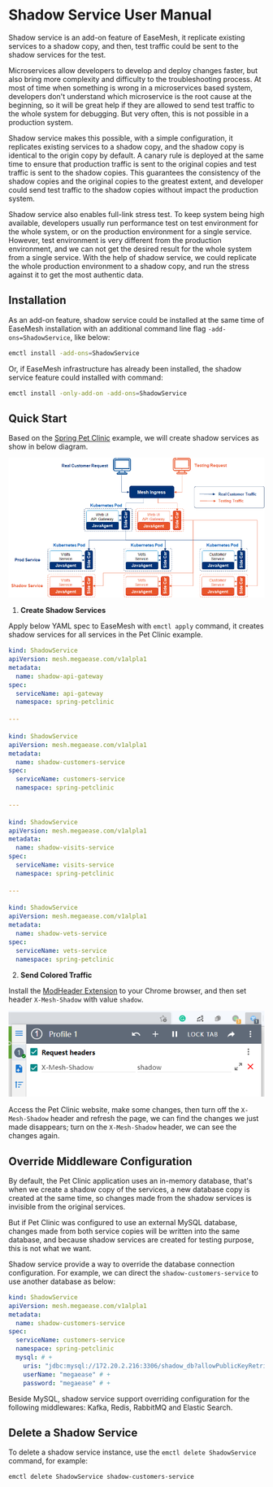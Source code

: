 # Shadow Service User Manual

Shadow service is an add-on feature of EaseMesh, it replicate existing services to a shadow copy, and then, test traffic could be sent to the shadow services for the test.

Microservices allow developers to develop and deploy changes faster, but also bring more complexity and difficulty to the troubleshooting process. At most of time when something is wrong in a microservices based system, developers don't understand which microservice is the root cause at the beginning, so it will be great help if they are allowed to send test traffic to the whole system for debugging. But very often, this is not possible in a production system.

Shadow service makes this possible, with a simple configuration, it replicates existing services to a shadow copy, and the shadow copy is identical to the origin copy by default. A canary rule is deployed at the same time to ensure that production traffic is sent to the original copies and test traffic is sent to the shadow copies. This guarantees the consistency of the shadow copies and the original copies to the greatest extent, and developer could send test traffic to the shadow copies without impact the production system.

Shadow service also enables full-link stress test. To keep system being high available, developers usually run performance test on test environment for the whole system, or on the production environment for a single service. However, test environment is very different from the production environment, and we can not get the desired result for the whole system from a single service. With the help of shadow service, we could replicate the whole production environment to a shadow copy, and run the stress against it to get the most authentic data.

## Installation

As an add-on feature, shadow service could be installed at the same time of EaseMesh installation with an additional command line flag `-add-ons=ShadowService`, like below:

```bash
emctl install -add-ons=ShadowService
```

Or, if EaseMesh infrastructure has already been installed, the shadow service feature could installed with command:

```bash
emctl install -only-add-on -add-ons=ShadowService
```

## Quick Start

Based on the [Spring Pet Clinic](../README.md#71-start-petclinic-in-easemesh) example, we will create shadow services as show in below diagram.

![shadow-service](./../imgs/shadow-service.png)

1. **Create Shadow Services**

Apply below YAML spec to EaseMesh with `emctl apply` command, it creates shadow services for all services in the Pet Clinic example.

```yaml
kind: ShadowService
apiVersion: mesh.megaease.com/v1alpla1
metadata:
  name: shadow-api-gateway
spec:
  serviceName: api-gateway
  namespace: spring-petclinic

---

kind: ShadowService
apiVersion: mesh.megaease.com/v1alpla1
metadata:
  name: shadow-customers-service
spec:
  serviceName: customers-service
  namespace: spring-petclinic

---

kind: ShadowService
apiVersion: mesh.megaease.com/v1alpla1
metadata:
  name: shadow-visits-service
spec:
  serviceName: visits-service
  namespace: spring-petclinic

---

kind: ShadowService
apiVersion: mesh.megaease.com/v1alpla1
metadata:
  name: shadow-vets-service
spec:
  serviceName: vets-service
  namespace: spring-petclinic
```

2. **Send Colored Traffic**

Install the [ModHeader Extension](https://chrome.google.com/webstore/detail/modheader/idgpnmonknjnojddfkpgkljpfnnfcklj?hl=en) to your Chrome browser, and then set header `X-Mesh-Shadow` with value `shadow`.

![plugin](../imgs/shadow-canary.png)

Access the Pet Clinic website, make some changes, then turn off the `X-Mesh-Shadow` header and refresh the page, we can find the changes we just made disappears; turn on the `X-Mesh-Shadow` header, we can see the changes again.

## Override Middleware Configuration

By default, the Pet Clinic application uses an in-memory database, that's when we create a shadow copy of the services, a new database copy is created at the same time, so changes made from the shadow services is invisible from the original services.

But if Pet Clinic was configured to use an external MySQL database, changes made from both service copies will be written into the same database, and because shadow services are created for testing purpose, this is not what we want.

Shadow service provide a way to override the database connection configuration. For example, we can direct the `shadow-customers-service` to use another database as below:

```yaml
kind: ShadowService
apiVersion: mesh.megaease.com/v1alpla1
metadata:
  name: shadow-customers-service
spec:
  serviceName: customers-service
  namespace: spring-petclinic
  mysql: # +
    uris: "jdbc:mysql://172.20.2.216:3306/shadow_db?allowPublicKeyRetrieval=true&useUnicode=true&characterEncoding=utf-8&useSSL=false&serverTimezone=UTC&verifyServerCertificate=false" # +
    userName: "megaease" # +
    password: "megaease" # +
```

Beside MySQL, shadow service support overriding configuration for the following middlewares: Kafka, Redis, RabbitMQ and Elastic Search.

## Delete a Shadow Service

To delete a shadow service instance, use the `emctl delete ShadowService` command, for example:

```
emctl delete ShadowService shadow-customers-service
```
